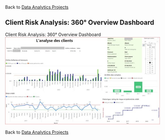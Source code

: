 Back to [Data Analytics Projects](<../../README.md>)
## **Client Risk Analysis: 360° Overview Dashboard**


Client Risk Analysis: 360° Overview Dashboard\
![](<Client%20risk%20360%20overview.jpg>)

Back to [Data Analytics Projects](<../../README.md>)